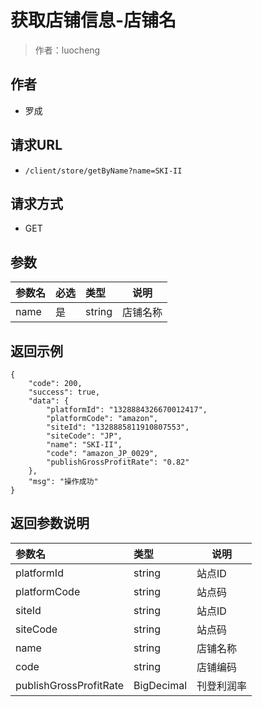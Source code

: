 # 获取店铺信息-店铺名

> 作者：luocheng

## 作者

- 罗成

## 请求URL

- ` /client/store/getByName?name=SKI-II `
  
## 请求方式
- GET

## 参数

|参数名|必选|类型|说明|
|:----    |:---|:----- |-----   |
|name |是  |string | 店铺名称    |

## 返回示例

``` 
{
    "code": 200,
    "success": true,
    "data": {
        "platformId": "1328884326670012417",
        "platformCode": "amazon",
        "siteId": "1328885811910807553",
        "siteCode": "JP",
        "name": "SKI-II",
        "code": "amazon_JP_0029",
        "publishGrossProfitRate": "0.82"
    },
    "msg": "操作成功"
}
```

## 返回参数说明 

|参数名|类型|说明|
|:-----  |:-----|-----                           |
|platformId |string   |站点ID  |
|platformCode |string   |站点码  |
|siteId |string   |站点ID  |
|siteCode |string   |站点码  |
|name |string   |店铺名称  |
|code |string   |店铺编码  |
|publishGrossProfitRate |BigDecimal   |刊登利润率  |